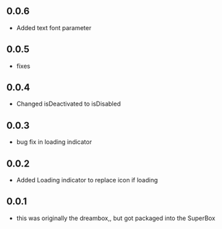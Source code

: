 ## 0.0.6

* Added text font parameter

## 0.0.5

* fixes

## 0.0.4

* Changed isDeactivated to isDisabled

## 0.0.3

* bug fix in loading indicator

## 0.0.2

* Added Loading indicator to replace icon if loading

## 0.0.1

* this was originally the dreambox,, but got packaged into the SuperBox
